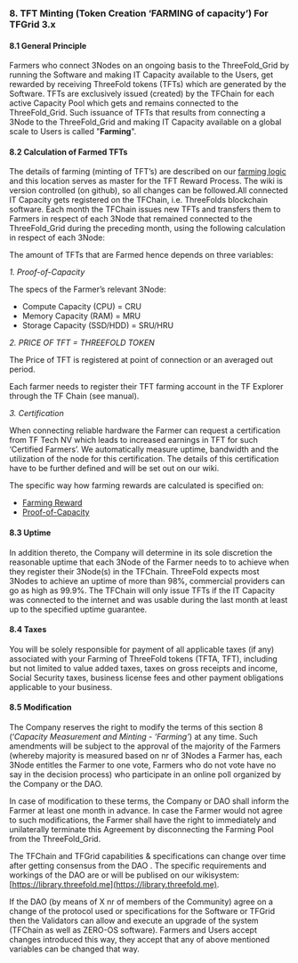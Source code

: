 ### 8. TFT Minting (Token Creation ‘FARMING of capacity’) For TFGrid 3.x

#### 8.1 General Principle

Farmers who connect 3Nodes on an ongoing basis to the ThreeFold_Grid by running the Software and making IT Capacity available to the Users, get rewarded by receiving ThreeFold tokens (TFTs) which are generated by the Software. TFTs are exclusively issued (created) by the TFChain for each active Capacity Pool which gets and remains connected to the ThreeFold_Grid. Such issuance of TFTs that results from connecting a 3Node to the ThreeFold_Grid and making IT Capacity available on a global scale to Users is called "**Farming**".

#### 8.2 Calculation of Farmed TFTs

The details of farming (minting of TFT’s) are described on our [farming logic](tfgrid/farming/farming_reward.md) and this location serves as master for the TFT Reward Process. The wiki is version controlled (on github), so all changes can be followed.All connected IT Capacity gets registered on the TFChain, i.e. ThreeFolds blockchain software. Each month the TFChain issues new TFTs and transfers them to Farmers in respect of each 3Node that remained connected to the ThreeFold_Grid during the preceding month, using the following calculation in respect of each 3Node:


The amount of TFTs that are Farmed hence depends on three variables:

_1. Proof-of-Capacity_

The specs of the Farmer’s relevant 3Node:

- Compute Capacity (CPU) = CRU
- Memory Capacity (RAM) = MRU
- Storage Capacity (SSD/HDD) = SRU/HRU

_2. PRICE OF TFT = THREEFOLD TOKEN_

The Price of TFT is registered at point of connection or an averaged out period.

Each farmer needs to register their TFT farming account in the TF Explorer through the TF Chain (see manual).

_3. Certification_

When connecting reliable hardware the Farmer can request a certification from TF Tech NV which leads to increased earnings in TFT for such ‘Certified Farmers’. We automatically measure uptime, bandwidth and the utilization of the node for this certification. The details of this certification have to be further defined and will be set out on our wiki.

The specific way how farming rewards are calculated is specified on:

- [Farming Reward](tfgrid/farming/farming_reward.md)
- [Proof-of-Capacity](tfgrid/farming/proof_of_capacity.md)


#### 8.3 Uptime

In addition thereto, the Company will determine in its sole discretion the reasonable uptime that each 3Node of the Farmer needs to to achieve when they register their 3Node(s) in the TFChain. ThreeFold expects most 3Nodes to achieve an uptime of more than 98%, commercial providers can go as high as 99.9%. The TFChain will only issue TFTs if the IT Capacity was connected to the internet and was usable during the last month at least up to the specified uptime guarantee.

#### 8.4 Taxes

You will be solely responsible for payment of all applicable taxes (if any) associated with your Farming of ThreeFold tokens (TFTA, TFT), including but not limited to value added taxes, taxes on gross receipts and income, Social Security taxes, business license fees and other payment obligations applicable to your business.

#### 8.5 Modification

The Company reserves the right to modify the terms of this section 8 (‘_Capacity Measurement and Minting - ‘Farming’_) at any time. Such amendments will be subject to the approval of the majority of the Farmers (whereby majority is measured based on nr of 3Nodes a Farmer has, each 3Node entitles the Farmer to one vote, Farmers who do not vote have no say in the decision process) who participate in an online poll organized by the Company or the DAO. 

In case of modification to these terms, the Company or DAO shall inform the Farmer at least one month in advance. In case the Farmer would not agree to such modifications, the Farmer shall have the right to immediately and unilaterally terminate this Agreement by disconnecting the Farming Pool from the ThreeFold_Grid.

The TFChain and TFGrid capabilities & specifications can change over time after getting consensus from the DAO .
The specific requirements and workings of the DAO are or will be publised on our wikisystem: [https://library.threefold.me](https://library.threefold.me).

If the DAO (by means of X nr of members of the Community) agree on a change of the protocol used or specifications for the Software or TFGrid then the Validators can allow and execute an upgrade of the system (TFChain as well as ZERO-OS software). Farmers and Users accept changes introduced this way, they accept that any of above mentioned variables can be changed that way.

